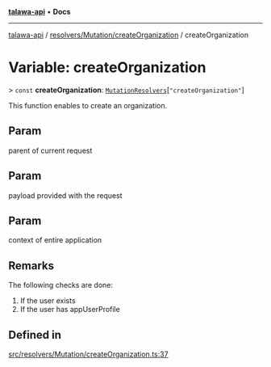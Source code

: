 [**talawa-api**](../../../../README.md) • **Docs**

***

[talawa-api](../../../../modules.md) / [resolvers/Mutation/createOrganization](../README.md) / createOrganization

# Variable: createOrganization

\> `const` **createOrganization**: [`MutationResolvers`](../../../../types/generatedGraphQLTypes/type-aliases/MutationResolvers.md)\[`"createOrganization"`\]

This function enables to create an organization.

## Param

parent of current request

## Param

payload provided with the request

## Param

context of entire application

## Remarks

The following checks are done:
1. If the user exists
2. If the user has appUserProfile

## Defined in

[src/resolvers/Mutation/createOrganization.ts:37](https://github.com/PalisadoesFoundation/talawa-api/blob/2f8fb6988cd34004fbbf76550c8eef691b861a19/src/resolvers/Mutation/createOrganization.ts#L37)
